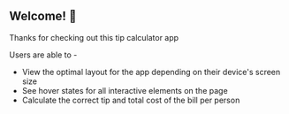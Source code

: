 
## Welcome! 👋

Thanks for checking out this tip calculator app

Users are able to -

- View the optimal layout for the app depending on their device's screen size
- See hover states for all interactive elements on the page
- Calculate the correct tip and total cost of the bill per person
